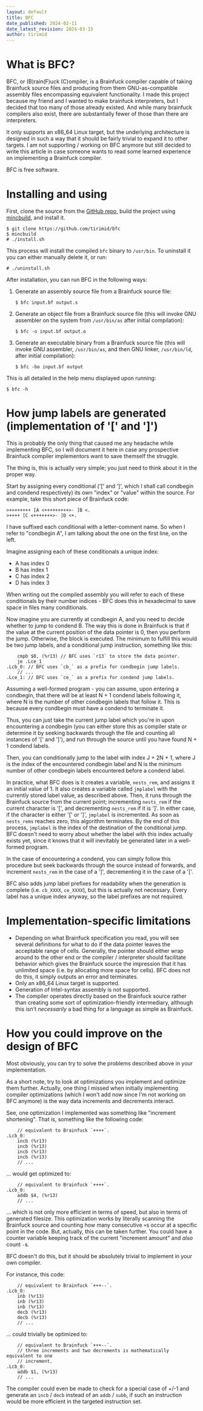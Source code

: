 ```yaml
---
layout: default
title: BFC
date_published: 2024-02-11
date_latest_revision: 2024-03-15
author: tirimid
---
```


# What is BFC?

BFC, or (B)rain(F)uck (C)ompiler, is a Brainfuck compiler capable of taking
Brainfuck source files and producing from them GNU-as-compatible assembly files
encompassing equivalent functionality. I made this project because my friend and
I wanted to make brainfuck interpreters, but I decided that too many of those
already existed. And while many brainfuck compilers also exist, there are
substantially fewer of those than there are interpreters.

It only supports an x86_64 Linux target, but the underlying architecture is
designed in such a way that it should be fairly trivial to expand it to other
targets. I am not supporting / working on BFC anymore but still decided to write
this article in case someone wants to read some learned experience on
implementing a Brainfuck compiler.

BFC is free software.

# Installing and using

First, clone the source from the [GitHub repo](https://github.com/tirimid/bfc),
build the project using [mincbuild](mincbuild.md), and install it.

```
$ git clone https://github.com/tirimid/bfc
$ mincbuild
# ./install.sh
```

This process will install the compiled `bfc` binary to `/usr/bin`. To uninstall
it you can either manually delete it, or run:

```
# ./uninstall.sh
```

After installation, you can run BFC in the following ways:

1. Generate an assembly source file from a Brainfuck source file:
   ```
   $ bfc input.bf output.s
   ```
2. Generate an object file from a Brainfuck source file (this will invoke GNU
   assembler on the system from `/usr/bin/as` after initial compilation):
   ```
   $ bfc -o input.bf output.o
   ```
3. Generate an executable binary from a Brainfuck source file (this will invoke
   GNU assembler, `/usr/bin/as`, and then GNU linker, `/usr/bin/ld`, after
   initial compilation):
   ```
   $ bfc -bo input.bf output
   ```

This is all detailed in the help menu displayed upon running:

```
$ bfc -h
```

# How jump labels are generated (implementation of '[' and ']')

This is probably the only thing that caused me any headache while implementing
BFC, so I will document it here in case any prospective Brainfuck compiler
implementors want to save themself the struggle.

The thing is, this is actually very simple; you just need to think about it in
the proper way.

Start by assigning every conditional ('[' and ']', which I shall call condbegin
and condend respectively) its own "index" or "value" within the source. For
example, take this short piece of Brainfuck code:

```
>++++++++ [A <+++++++++>- ]B <.
>++++ [C <+++++++>- ]D <+.
```

I have suffixed each conditional with a letter-comment name. So when I refer to
"condbegin A", I am talking about the one on the first line, on the left.

Imagine assigning each of these conditionals a unique index:

* A has index 0
* B has index 1
* C has index 2
* D has index 3

When writing out the compiled assembly you will refer to each of these
conditionals by their number indices - BFC does this in hexadecimal to save
space in files many conditionals.

Now imagine you are currently at condbegin A, and you need to decide whether to
jump to condend B. The way this is done in Brainfuck is that if the value at the
current position of the data pointer is 0, then you perform the jump. Otherwise,
the block is executed. The minimum to fulfill this would be two jump labels, and
a conditional jump instruction, something like this:

```
    cmpb $0, (%r13) // BFC uses `r13` to store the data pointer.
    je .Lce_1
.Lcb_0: // BFC uses `cb_` as a prefix for condbegin jump labels.
    // ...
.Lce_1: // BFC uses `ce_` as a prefix for condend jump labels.
```

Assuming a well-formed program - you can assume, upon entering a condbegin, that
there will be at least N + 1 condend labels following it, where N is the number
of other condbegin labels that follow it. This is because every condbegin must
have a condend to terminate it.

Thus, you can just take the current jump label which you're in upon encountering
a condbegin (you can either store this as compiler state or determine it by
seeking backwards through the file and counting all instances of '[' and ']'),
and run through the source until you have found N + 1 condend labels.

Then, you can conditionally jump to the label with index J + 2N + 1, where J is
the index of the encountered condbegin label and N is the minimum number of
other condbegin labels encountered before a condend label.

In practice, what BFC does is it creates a variable, `nests_rem`, and assigns it
an initial value of 1. It also creates a variable called `jmplabel` with the
currently stored label value, as described above. Then, it runs through the
Brainfuck source from the current point; incrementing `nests_rem` if the current
character is '[', and decrementing `nests_rem` if it is ']'. In either case, if
the character is either '[' or ']', `jmplabel` is incremented. As soon as
`nests_rems` reaches zero, this algorithm terminates. By the end of this
process, `jmplabel` is the index of the destination of the conditional jump. BFC
doesn't need to worry about whether the label with this index actually exists
yet, since it knows that it will inevitably be generated later in a well-formed
program.

In the case of encountering a condend, you can simply follow this procedure but
seek backwards through the source instead of forwards, and increment `nests_rem`
in the case of a ']', decrementing it in the case of a '['.

BFC also adds jump label prefixes for readability when the generation is
complete (i.e. `cb_XXXX`, `ce_XXXX`), but this is actually not necessary. Every
label has a unique index anyway, so the label prefixes are not required.

# Implementation-specific limitations

* Depending on what Brainfuck specification you read, you will see several
  definitions for what to do if the data pointer leaves the acceptable range of
  cells. Generally, the pointer should either wrap around to the other end or
  the compiler / interpreter should facilitate behavior which gives the
  Brainfuck source the impression that it has unlimited space (i.e. by
  allocating more space for cells). BFC does not do this, it simply outputs an
  error and terminates.
* Only an x86_64 Linux target is supported.
* Generation of Intel-syntax assembly is not supported.
* The compiler operates directly based on the Brainfuck source rather than
  creating some sort of optimization-friendly intermediary, although this isn't
  *necessarily* a bad thing for a language as simple as Brainfuck.

# How you could improve on the design of BFC

Most obviously, you can try to solve the problems described above in your
implementation.

As a short note, try to look at optimizations you implement and optimize them
further. Actually, one thing I missed when initially implementing compiler
optimizations (which I won't add now since I'm not working on BFC anymore) is
the way data increments and decrements interact.

See, one optimization I implemented was something like "increment shortening".
That is, something like the following code:

```
    // equivalent to Brainfuck `++++`.
.Lcb_0:
    incb (%r13)
    incb (%r13)
    incb (%r13)
    incb (%r13)
    // ...
```

... would get optimized to:

```
    // equivalent to Brainfuck `++++`.
.Lcb_0:
    addb $4, (%r13)
    // ...
```

... which is not only more efficient in terms of speed, but also in terms of
generated filesize. This optimization works by literally scanning the Brainfuck
source and counting how many consecutive `+`s occur at a specific point in the
code. But, actually, this can be taken further. You could have a counter
variable keeping track of the current "increment amount" and *also* count `-`s.

BFC doesn't do this, but it should be absolutely trivial to implement in your
own compiler.

For instance, this code:

```
    // equivalent to Brainfuck `+++--`.
.Lcb_0:
    inb (%r13)
    inb (%r13)
    inb (%r13)
    decb (%r13)
    decb (%r13)
    // ...
```

... could trivially be optimized to:

```
    // equivalent to Brainfuck `+++--`.
    // three increments and two decrements is mathematically equivalent to one
    // increment.
.Lcb_0:
    addb $1, (%r13)
    // ...
```

The compiler could even be made to check for a special case of +/-1 and generate
an `incb` / `decb` instead of an `addb` / `subb`, if such an instruction would
be more efficient in the targeted instruction set.
